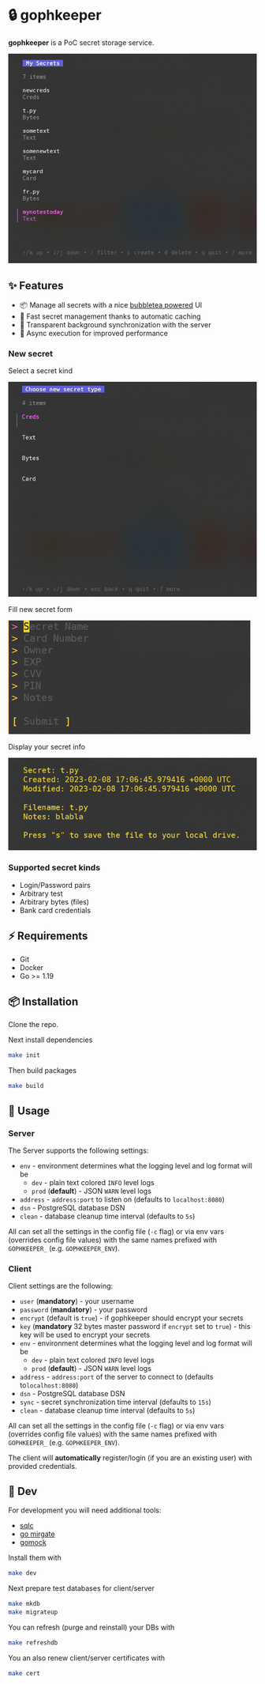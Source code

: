 # 🔒 gophkeeper

**gophkeeper** is a PoC secret storage service.

![main](https://github.com/horseinthesky/gophkeeper/blob/diploma/media/main.png)

## ✨ Features

- 📦 Manage all secrets with a nice [bubbletea powered](https://github.com/charmbracelet/bubbletea) UI
- 🚀 Fast secret management thanks to automatic caching
- 💾 Transparent background synchronization with the server
- 💪 Async execution for improved performance

### New secret

Select a secret kind

![new](https://github.com/horseinthesky/gophkeeper/blob/diploma/media/new.png)

Fill new secret form

![entry](https://github.com/horseinthesky/gophkeeper/blob/diploma/media/entry.png)

Display your secret info

![show](https://github.com/horseinthesky/gophkeeper/blob/diploma/media/show.png)

### Supported secret kinds

- Login/Password pairs
- Arbitrary test
- Arbitrary bytes (files)
- Bank card credentials

## ⚡️ Requirements

- Git
- Docker
- Go >= 1.19

## 📦 Installation

Clone the repo.

Next install dependencies

```bash
make init
```

Then build packages

```bash
make build
```

## 🚀 Usage

### Server

The Server supports the following settings:

- `env` - environment determines what the logging level and log format will be
  - `dev` - plain text colored `INFO` level logs
  - `prod` (**default**) - JSON `WARN` level logs
- `address` - `address:port` to listen on (defaults to `localhost:8080`)
- `dsn` - PostgreSQL database DSN
- `clean` - database cleanup time interval (defaults to `5s`)

All can set all the settings in the config file (`-c` flag) or via env vars (overrides config file values) with the same names prefixed with `GOPHKEEPER_` (e.g. `GOPHKEEPER_ENV`).

### Client

Client settings are the following:

- `user` (**mandatory**) - your username
- `password` (**mandatory**) - your password
- `encrypt` (default is `true`) - if gophkeeper should encrypt your secrets
- `key` (**mandatory** 32 bytes master password if `encrypt` set to `true`) - this key will be used to encrypt your secrets
- `env` - environment determines what the logging level and log format will be
  - `dev` - plain text colored `INFO` level logs
  - `prod` (**default**) - JSON `WARN` level logs
- `address` - `address:port` of the server to connect to (defaults to`localhost:8080`)
- `dsn` - PostgreSQL database DSN
- `sync` - secret synchronization time interval (defaults to `15s`)
- `clean` - database cleanup time interval (defaults to `5s`)

All can set all the settings in the config file (`-c` flag) or via env vars (overrides config file values) with the same names prefixed with `GOPHKEEPER_` (e.g. `GOPHKEEPER_ENV`).

The client will **automatically** register/login (if you are an existing user) with provided credentials.

## 🔨 Dev

For development you will need additional tools:

- [sqlc](https://github.com/kyleconroy/sqlc)
- [go mirgate](https://github.com/golang-migrate/migrate)
- [gomock](https://github.com/golang/mock)

Install them with

```bash
make dev
```

Next prepare test databases for client/server

```bash
make mkdb
make migrateup
```

You can refresh (purge and reinstall) your DBs with

```bash
make refreshdb
```

You an also renew client/server certificates with

```bash
make cert
```
